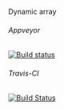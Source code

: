 Dynamic array

###### Appveyor
[![Build status](https://ci.appveyor.com/api/projects/status/pkps3q05o109gol7?svg=true)](https://ci.appveyor.com/project/panteraD/cpplab3)

###### Travis-CI
[![Build Status](https://travis-ci.org/panteraD/CppLab3.svg)](https://travis-ci.org/panteraD/CppLab3)